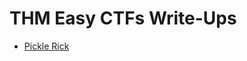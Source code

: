 # THM Easy CTFs Write-Ups
- [Pickle Rick](https://github.com/alydrum/TryHackMe/blob/master/THM%20Easy%20CTFs/THM%20-%20Pickle%20Rick%20CTF.pdf)
